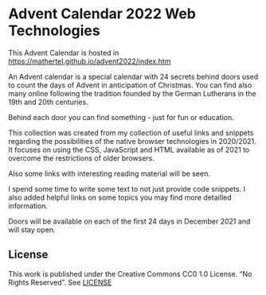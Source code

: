 # Advent Calendar 2022 Web Technologies

This Advent Calendar is hosted in <https://mathertel.github.io/advent2022/index.htm>

An Advent calendar is a special calendar with 24 secrets behind doors used to count the days of Advent in anticipation of Christmas.
You can find also many online following the tradition founded by the German Lutherans in the 19th and 20th centuries.

Behind each door you can find something - just for fun or education.

This collection was created from my collection of useful links and snippets regarding the possibilities of the native browser technologies in 2020/2021. It focuses on using the CSS, JavaScript and HTML available as of 2021 to overcome the restrictions of older browsers.

Also some links with interesting reading material will be seen.

I spend some time to write some text to not just provide code snippets. I also added helpful links on some topics you may find more detailled information.

Doors will be available on each of the first 24 days in December 2021 and will stay open.

## License

This work is published under the Creative Commons CC0 1.0 License. “No Rights Reserved”. See [LICENSE](/LICENSE)

